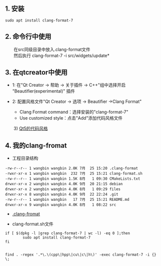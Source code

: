 ## 1. 安装

```shell
sudo apt install clang-format-7
```

## 2. 命令行中使用

&emsp;&emsp;在src同级目录中放入.clang-format文件  
&emsp;&emsp;然后执行 clang-format-7 -i src/widgets/update*

## 3. 在qtcreator中使用

+ 1: 在"Qt Creator -> 帮助 -> 关于插件 -> C++"组中选择开启 "Beautifier(experimental)" 插件

+ 2: 配置风格文件"Qt Creator -> 选项 -> Beautifier ->Clang Format"  
   + Clang Format command：选择安装的"clang-format-7"  
   + Use customized style：点击"Add"添加代码风格文件 

&emsp;&emsp;3) [Qt5的代码风格](https://code.qt.io/cgit/qt/qt5.git/tree/_clang-format)

## 4. 我的clang-fromat

+ 工程目录结构

```shell
-rw-r--r-- 1 wangbin wangbin 2.0K 7月  25 15:20 .clang-format
-rwxr-xr-x 1 wangbin wangbin  232 7月  25 15:21 clang-format.sh
-rw-r--r-- 1 wangbin wangbin 1.5K 8月   1 09:30 CMakeLists.txt
drwxr-xr-x 2 wangbin wangbin 4.0K 9月  20 21:15 debian
drwxr-xr-x 2 wangbin wangbin 4.0K 8月   1 09:29 files
drwxr-xr-x 8 wangbin wangbin 4.0K 9月  22 22:24 .git
-rw-r--r-- 1 wangbin wangbin   17 7月  25 15:21 README.md
drwxr-xr-x 9 wangbin wangbin 4.0K 8月   1 08:22 src
```

+ [.clang-fromat](./.clang-format)

+ clang-format.sh文件

```shell
if [ $(dpkg -l |grep clang-format-7 | wc -l) -eq 0 ];then
        sudo apt install clang-format-7
fi


find . -regex '.*\.\(cpp\|hpp\|cu\|c\|h\)' -exec clang-format-7 -i {} \;
```